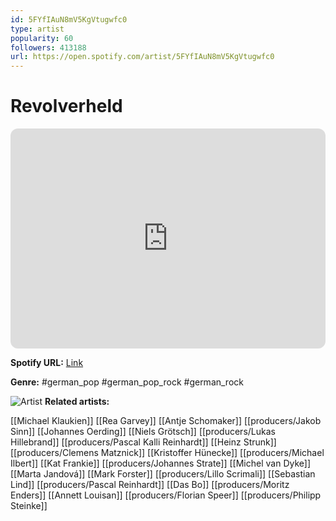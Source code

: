 ```yaml
---
id: 5FYfIAuN8mV5KgVtugwfc0
type: artist
popularity: 60
followers: 413188
url: https://open.spotify.com/artist/5FYfIAuN8mV5KgVtugwfc0
---
```

# Revolverheld

<iframe style="border-radius:12px" src="https://open.spotify.com/embed/artist/5FYfIAuN8mV5KgVtugwfc0" width="100%" height="352" frameBorder="0" allowfullscreen="" allow="autoplay; clipboard-write; encrypted-media; fullscreen; picture-in-picture" loading="lazy"></iframe>

**Spotify URL:** [Link](https://open.spotify.com/artist/5FYfIAuN8mV5KgVtugwfc0)

**Genre:**  #german_pop #german_pop_rock #german_rock

![Artist](https://i.scdn.co/image/ab6761610000e5ebd873d6234d25185c5c9a449b)
**Related artists:**

[[Michael Klaukien]]
[[Rea Garvey]]
[[Antje Schomaker]]
[[producers/Jakob Sinn]]
[[Johannes Oerding]]
[[Niels Grötsch]]
[[producers/Lukas Hillebrand]]
[[producers/Pascal Kalli Reinhardt]]
[[Heinz Strunk]]
[[producers/Clemens Matznick]]
[[Kristoffer Hünecke]]
[[producers/Michael Ilbert]]
[[Kat Frankie]]
[[producers/Johannes Strate]]
[[Michel van Dyke]]
[[Marta Jandová]]
[[Mark Forster]]
[[producers/Lillo Scrimali]]
[[Sebastian Lind]]
[[producers/Pascal Reinhardt]]
[[Das Bo]]
[[producers/Moritz Enders]]
[[Annett Louisan]]
[[producers/Florian Speer]]
[[producers/Philipp Steinke]]
